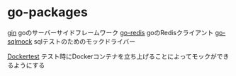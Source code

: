 # go-packages

[gin](https://gin-gonic.com/) goのサーバーサイドフレームワーク
[go-redis](https://github.com/redis/go-redis) goのRedisクライアント
[go-sqlmock](https://github.com/DATA-DOG/go-sqlmock) sqlテストのためのモックドライバー

[Dockertest](https://github.com/ory/dockertest) テスト時にDockerコンテナを立ち上げることによってモックができるようにする
